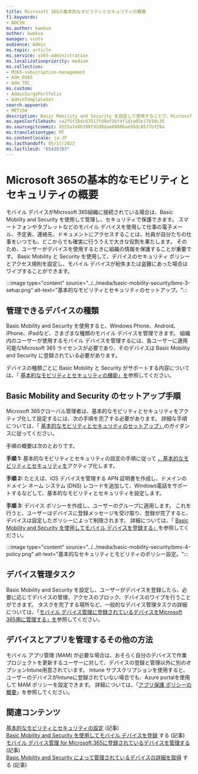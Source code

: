 ```yaml
---
title: Microsoft 365の基本的なモビリティとセキュリティの概要
f1.keywords:
- NOCSH
ms.author: kwekua
author: kwekua
manager: scotv
audience: Admin
ms.topic: article
ms.service: o365-administration
ms.localizationpriority: medium
ms.collection:
- M365-subscription-management
- Adm_O365
- Adm_TOC
ms.custom:
- AdminSurgePortfolio
- AdminTemplateSet
search.appverid:
- MET150
description: Basic Mobility and Security を設定して使用することで、Microsoft 365組織に接続されているモバイル デバイスを管理し、セキュリティで保護します。
ms.openlocfilehash: ca2f5f18dc67517fd9af3bf4f1d1a05e17010c35
ms.sourcegitcommit: 9255a7e8b398f92d8dae09886ae95dc8577bf29a
ms.translationtype: MT
ms.contentlocale: ja-JP
ms.lasthandoff: 05/17/2022
ms.locfileid: "65435703"
---
```

# <a name="overview-of-basic-mobility-and-security-for-microsoft-365"></a>Microsoft 365の基本的なモビリティとセキュリティの概要

モバイル デバイスがMicrosoft 365組織に接続されている場合は、Basic Mobility and Security を使用して管理し、セキュリティで保護できます。 スマートフォンやタブレットなどのモバイル デバイスを使用して仕事の電子メール、予定表、連絡先、ドキュメントにアクセスすることは、社員が自分たちの仕事をいつでも、どこからでも確実に行ううえで大きな役割を果たします。 そのため、ユーザーがデバイスを使用するときに組織の情報を保護することが重要です。 Basic Mobility と Security を使用して、デバイスのセキュリティ ポリシーとアクセス規則を設定し、モバイル デバイスが紛失または盗難にあった場合はワイプすることができます。

:::image type="content" source="../../media/basic-mobility-security/bms-3-setup.png" alt-text="基本的なモビリティとセキュリティのセットアップ。":::

## <a name="what-types-of-devices-can-you-manage"></a>管理できるデバイスの種類

Basic Mobility and Security を使用すると、Windows Phone、Android、iPhone、iPadなど、さまざまな種類のモバイル デバイスを管理できます。 組織内のユーザーが使用するモバイル デバイスを管理するには、各ユーザーに適用可能なMicrosoft 365 ライセンスが必要であり、そのデバイスは Basic Mobility and Security に登録されている必要があります。

デバイスの種類ごとに Basic Mobility と Security がサポートする内容については、「 [基本的なモビリティとセキュリティの機能」を](capabilities.md)参照してください。

## <a name="setup-steps-for-basic-mobility-and-security"></a>Basic Mobility and Security のセットアップ手順

Microsoft 365グローバル管理者は、基本的なモビリティとセキュリティをアクティブ化して設定するには、次の手順を完了する必要があります。 詳細な手順については、「 [基本的なモビリティとセキュリティのセットアップ」](set-up.md)のガイダンスに従ってください。 

手順の概要は次のとおりです。

**手順 1:** 基本的なモビリティとセキュリティの設定の手順に従って [、基本的なモビリティとセキュリティを](set-up.md)アクティブ化します。

**手順 2:** たとえば、iOS デバイスを管理する APN 証明書を作成し、ドメインのドメイン ネーム システム (DNS) レコードを追加して、Windows電話をサポートするなどして、基本的なモビリティとセキュリティを設定します。

**手順 3:** デバイス ポリシーを作成し、ユーザーのグループに適用します。 これを行うと、ユーザーはデバイスに登録メッセージを受け取り、登録が完了すると、デバイスは設定したポリシーによって制限されます。 詳細については、「 [Basic Mobility and Security を使用してモバイル デバイスを登録する」](enroll-your-mobile-device.md)を参照してください。 

:::image type="content" source="../../media/basic-mobility-security/bms-4-policy.png" alt-text="基本的なセキュリティとモビリティのポリシー設定。":::

## <a name="device-management-tasks"></a>デバイス管理タスク

Basic Mobility and Security を設定し、ユーザーがデバイスを登録したら、必要に応じてデバイスの管理、アクセスのブロック、デバイスのワイプを行うことができます。 タスクを完了する場所など、一般的なデバイス管理タスクの詳細については、「[モバイル デバイス管理に登録されているデバイスをMicrosoft 365用に管理する」を](manage-enrolled-devices.md)参照してください。

## <a name="other-ways-to-manage-devices-and-apps"></a>デバイスとアプリを管理するその他の方法

モバイル アプリ管理 (MAM) が必要な場合は、おそらく自分のデバイスで作業プロジェクトを更新するユーザーに対して、デバイスの登録と管理以外に別のオプションIntune用意されています。 Intune サブスクリプションを使用すると、ユーザーのデバイスがIntuneに登録されていない場合でも、Azure portalを使用して MAM ポリシーを設定できます。 詳細については、「[アプリ保護 ポリシーの概要](/mem/intune/apps/app-protection-policy)」を参照してください。

## <a name="related-content"></a>関連コンテンツ

[基本的なモビリティとセキュリティの設定](set-up.md) (記事)\
[Basic Mobility and Security を使用してモバイル デバイスを登録](enroll-your-mobile-device.md) する (記事)\
[モバイル デバイス管理 for Microsoft 365に登録されているデバイスを管理する](manage-enrolled-devices.md) (記事)\
[Basic Mobility and Security によって管理されているデバイスの詳細を取得](get-details-about-managed-devices.md) する (記事)